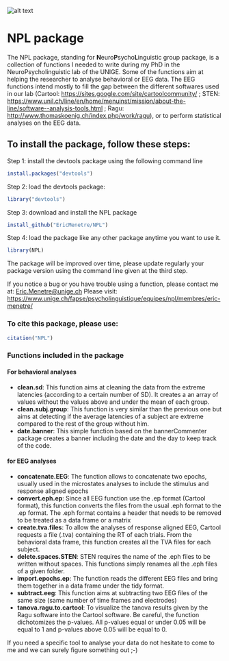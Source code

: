 ![alt text](https://alumniunige.ch/wp-content/uploads/2017/12/UNIGE-logo-site-ALUMNI-unige-4.jpg "Logo Title Text 1")
# NPL package  

The NPL package, standing for **N**euro**P**sycho**L**inguistic group package, is a collection of functions I needed to write during my PhD in the NeuroPsycholinguistic lab of the UNIGE. Some of the functions aim at helping the researcher to analyse behavioral or EEG data. The EEG functions intend mostly to fill the gap between the different softwares used in our lab (Cartool: https://sites.google.com/site/cartoolcommunity/ ; STEN: https://www.unil.ch/line/en/home/menuinst/mission/about-the-line/software--analysis-tools.html ; Ragu: http://www.thomaskoenig.ch/index.php/work/ragu), or to perform statistical analyses on the EEG data. 

## To install the package, follow these steps: 

Step 1: install the devtools package using the following command line

```r
install.packages("devtools")
```

Step 2: load the devtools package: 

```r
library("devtools")
```
Step 3: download and install the NPL package

```r
install_github("EricMenetre/NPL")
```
Step 4: load the package like any other package anytime you want to use it.

```r
library(NPL)
```
The package will be improved over time, please update regularly your package version using the command line given at the third step. 

If you notice a bug or you have trouble using a function, please contact me at: Eric.Menetre@unige.ch
Please visit: https://www.unige.ch/fapse/psycholinguistique/equipes/npl/membres/eric-menetre/


### To cite this package, please use: 

```r
citation("NPL")
```

### Functions included in the package

#### For behavioral analyses
* **clean.sd**: This function aims at cleaning the data from the extreme latencies (according to a certain number of SD). It creates a an array of values without the values above and under the mean of each group.
* **clean.subj.group**: This function is very similar than the previous one but aims at detecting if the average latencies of a subject are extreme compared to the rest of the group without him.
* **date.banner**: This simple function based on the bannerCommenter package creates a banner including the date and the day to keep track of the code.


#### for EEG analyses
* **concatenate.EEG**: The function allows to concatenate two epochs, usually used in the microstates analyses to include the stimulus and response aligned epochs
* **convert.eph.ep**: Since all EEG function use the .ep format (Cartool format), this function converts the files from the usual .eph format to the .ep format. The .eph format contains a header that needs to be removed to be treated as a data frame or a matrix
* **create.tva.files**: To allow the analyses of response aligned EEG, Cartool requests a file (.tva) containing the RT of each trials. From the behavioral data frame, this function creates all the TVA files for each subject.
* **delete.spaces.STEN**: STEN requires the name of the .eph files to be written without spaces. This functions simply renames all the .eph files of a given folder.
* **import.epochs.ep**: The function reads the different EEG files and bring them together in a data frame under the tidy format. 
* **subtract.eeg**: This function aims at subtracting two EEG files of the same size (same number of time frames and electrodes)
* **tanova.ragu.to.cartool**: To visualize the tanova results given by the Ragu software into the Cartool software. Be careful, the function dichotomizes the p-values. All p-values equal or under 0.05 will be equal to 1 and p-values above 0.05 will be equal to 0.

If you need a specific tool to analyse your data do not hesitate to come to me and we can surely figure something out ;-)
